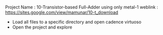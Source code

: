 Project Name   : 10-Transistor-based Full-Adder using only metal-1
weblink        : https://sites.google.com/view/mamunar/10-t_download

- Load all files to a specific directory and open cadence virtuoso
- Open the project and explore
